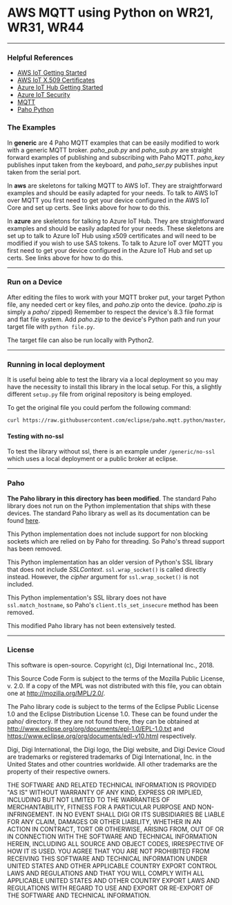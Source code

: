 # AWS MQTT using Python on WR21, WR31, WR44
-------------------------------------------


### Helpful References
- [AWS IoT Getting Started](https://docs.aws.amazon.com/iot/latest/developerguide/iot-gs.html)
- [AWS IoT X.509 Certificates](https://docs.aws.amazon.com/iot/latest/developerguide/managing-device-certs.html)
- [Azure IoT Hub Getting Started](https://docs.microsoft.com/en-us/azure/iot-hub/iot-hub-mqtt-support)
- [Azure IoT Security](https://docs.microsoft.com/en-us/azure/iot-hub/iot-hub-devguide-security)
- [MQTT](http://mqtt.org/)
- [Paho Python](https://github.com/eclipse/paho.mqtt.python)


### The Examples
In __generic__ are 4 Paho MQTT examples that can be easily modified to work with a generic MQTT broker. _paho_pub.py_ and _paho_sub.py_ are straight forward examples of publishing and subscribing with Paho MQTT. _paho_key_ publishes input taken from the keyboard, and _paho_ser.py_ publishes input taken from the serial port.

In __aws__ are skeletons for talking MQTT to AWS IoT. They are straightforward examples and should be easily adapted for your needs. To talk to AWS IoT over MQTT you first need to get your device configured in the AWS IoT Core and set up certs. See links above for how to do this.

In __azure__ are skeletons for talking to Azure IoT Hub. They are straightforward examples and should be easily adapted for your needs. These skeletons are set up to talk to Azure IoT Hub using x509 certificates and will need to be modified if you wish to use SAS tokens. To talk to Azure IoT over MQTT you first need to get your device configured in the Azure IoT Hub and set up certs. See links above for how to do this.


-------------------
### Run on a Device
After editing the files to work with your MQTT broker put, your target Python file, any needed cert or key files, and _paho.zip_ onto the device. (_paho.zip_ is simply a _paho/_ zipped) Remember to respect the device's 8.3 file format and flat file system. Add _paho.zip_ to the device's Python path and run your target file with `python file.py`.

The target file can also be run locally with Python2.

-------------------
### Running in local deployment
It is useful being able to test the library via a local deployment so you may
have the necessity to install this library in the local setup. For this, a
slightly different 
`setup.py` file from original repository is being employed.

To get the original file you could perfom the following command:
```bash
curl https://raw.githubusercontent.com/eclipse/paho.mqtt.python/master/setup.py -o setup.py
```

#### Testing with no-ssl
To test the library without ssl, there is an example under `/generic/no-ssl`
which uses a local deployment or a public broker at eclipse.

--------
### Paho
__The Paho library in this directory has been modified__. The standard Paho library does not run on the Python implementation that ships with these devices. The standard Paho library as well as its documentation can be found [here](https://github.com/eclipse/paho.mqtt.python).

This Python implementation does not include support for non blocking sockets which are relied on by Paho for threading. So Paho's thread support has been removed.

This Python implementation has an older version of Python's SSL library that does not include _SSLContext_. `ssl.wrap_socket()` is called directly instead. However, the _cipher_ argument for `ssl.wrap_socket()` is not included.

This Python implementation's SSL library does not have `ssl.match_hostname`, so Paho's `client.tls_set_insecure` method has been removed.

This modified Paho library has not been extensively tested.


-----------
### License


This software is open-source. Copyright (c), Digi International Inc., 2018.

This Source Code Form is subject to the terms of the Mozilla Public License, v. 2.0.
If a copy of the MPL was not distributed with this file, you can obtain one at
http://mozilla.org/MPL/2.0/.

The Paho library code is subject to the terms of the Eclipse Public License 1.0 and the Eclipse Distribution License 1.0. These can be found under the paho/ directory.
If they are not found there, they can be obtained at http://www.eclipse.org/org/documents/epl-1.0/EPL-1.0.txt and https://www.eclipse.org/org/documents/edl-v10.html respectively.

Digi, Digi International, the Digi logo, the Digi website, and Digi
Device Cloud are trademarks or registered trademarks of Digi
International, Inc. in the United States and other countries
worldwide. All other trademarks are the property of their respective
owners.

THE SOFTWARE AND RELATED TECHNICAL INFORMATION IS PROVIDED "AS IS"
WITHOUT WARRANTY OF ANY KIND, EXPRESS OR IMPLIED, INCLUDING BUT NOT
LIMITED TO THE WARRANTIES OF MERCHANTABILITY, FITNESS FOR A PARTICULAR
PURPOSE AND NON-INFRINGEMENT. IN NO EVENT SHALL DIGI OR ITS
SUBSIDIARIES BE LIABLE FOR ANY CLAIM, DAMAGES OR OTHER LIABILITY,
WHETHER IN AN ACTION IN CONTRACT, TORT OR OTHERWISE, ARISING FROM, OUT
OF OR IN CONNECTION WITH THE SOFTWARE AND TECHNICAL INFORMATION
HEREIN, INCLUDING ALL SOURCE AND OBJECT CODES, IRRESPECTIVE OF HOW IT
IS USED. YOU AGREE THAT YOU ARE NOT PROHIBITED FROM RECEIVING THIS
SOFTWARE AND TECHNICAL INFORMATION UNDER UNITED STATES AND OTHER
APPLICABLE COUNTRY EXPORT CONTROL LAWS AND REGULATIONS AND THAT YOU
WILL COMPLY WITH ALL APPLICABLE UNITED STATES AND OTHER COUNTRY EXPORT
LAWS AND REGULATIONS WITH REGARD TO USE AND EXPORT OR RE-EXPORT OF THE
SOFTWARE AND TECHNICAL INFORMATION.
